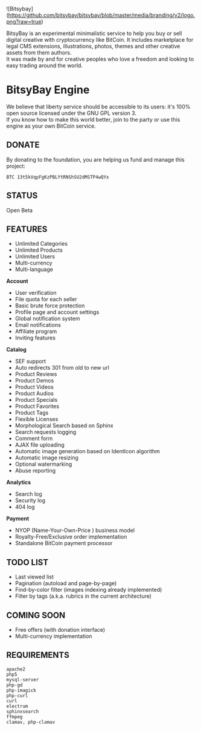 ![Bitsybay] (https://github.com/bitsybay/bitsybay/blob/master/media/branding/v2/logo.png?raw=true)

BitsyBay is an experimental minimalistic service to help you buy or sell digital creative with cryptocurrency like BitCoin. It includes marketplace for legal CMS extensions, illustrations, photos, themes and other creative assets from them authors.  
It was made by and for creative peoples who love a freedom and looking to easy trading around the world.  

BitsyBay Engine
===============

We believe that liberty service should be accessible to its users: it's 100% open source licensed under the GNU GPL version 3.  
If you know how to make this world better, join to the party or use this engine as your own BitCoin service.  

DONATE
------

By donating to the foundation, you are helping us fund and manage this project: 

    BTC 13t5kVqpFgKzPBLYtRNShSU2dMSTP4wQYx

STATUS
------

Open Beta


FEATURES
--------

* Unlimited Categories
* Unlimited Products
* Unlimited Users
* Multi-currency
* Multi-language

**Account**

* User verification
* File quota for each seller
* Basic brute force protection
* Profile page and account settings
* Global notification system
* Email notifications
* Affiliate program
* Inviting features

**Catalog**

* SEF support
* Auto redirects 301 from old to new url
* Product Reviews
* Product Demos
* Product Videos
* Product Audios
* Product Specials
* Product Favorites
* Product Tags
* Flexible Licenses
* Morphological Search based on Sphinx
* Search requests logging
* Comment form
* AJAX file uploading
* Automatic image generation based on IdentIcon algorithm
* Automatic image resizing
* Optional watermarking
* Abuse reporting

**Analytics**

* Search log
* Security log
* 404 log

**Payment**

* NYOP (Name-Your-Own-Price ) business model
* Royalty-Free/Exclusive order implementation
* Standalone BitCoin payment processor

TODO LIST
---------

* Last viewed list
* Pagination (autoload and page-by-page)
* Find-by-color filter (images indexing already implemented)
* Filter by tags (a.k.a. rubrics in the current architecture)

COMING SOON
-----------

* Free offers (with donation interface)
* Multi-currency implementation

REQUIREMENTS
------------


    apache2 
    php5 
    mysql-server  
    php-gd 
    php-imagick 
    php-curl
    curl
    electrum
    sphinxsearch
    ffmpeg
    clamav, php-clamav


